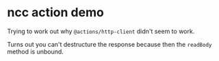 # ncc action demo

Trying to work out why `@actions/http-client` didn't seem to work.

Turns out you can't destructure the response because then the `readBody` method is unbound.
